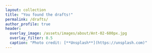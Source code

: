```yaml
---
layout: collection
title: "You found the drafts!"
permalink: /drafts/
author_profile: true
header:
  overlay_image: /assets/images/about/Ant-02-600px.jpg
  overlay_filter: 0.5
  caption: "Photo credit: [**Unsplash**](https://unsplash.com)"
---
```


